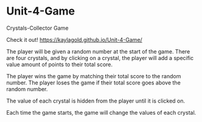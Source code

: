 # Unit-4-Game
Crystals-Collector Game 

Check it out! https://kaylagold.github.io/Unit-4-Game/

The player will be given a random number at the start of the game.
There are four crystals, and by clicking on a crystal, the player will add a 
specific value amount of points to their total score.

The player wins the game by matching their total score to the random number. The player loses the game if their
total score goes above the random number.

The value of each crystal is hidden from the player until it is clicked on.

Each time the game starts, the game will change the values of each crystal.


